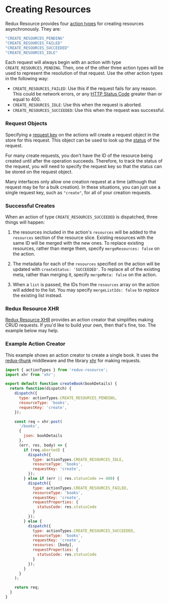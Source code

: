 # Creating Resources

Redux Resource provides four [action types](./request-actions.md) for
creating resources asynchronously. They are:

```js
"CREATE_RESOURCES_PENDING"
"CREATE_RESOURCES_FAILED"
"CREATE_RESOURCES_SUCCEEDED"
"CREATE_RESOURCES_IDLE"
```

Each request will always begin with an action with type
`CREATE_RESOURCES_PENDING`. Then, one of the other three action types will be
used to represent the resolution of that request. Use the other action types in the
following way:

- `CREATE_RESOURCES_FAILED`: Use this if the request fails for any reason. This
  could be network errors, or any
  [HTTP Status Code](https://en.wikipedia.org/wiki/List_of_HTTP_status_codes)
  greater than or equal to 400.
- `CREATE_RESOURCES_IDLE`: Use this when the request is aborted.
- `CREATE_RESOURCES_SUCCEEDED`: Use this when the request was successful.

### Request Objects

Specifying a [request key](requests/request-keys.md) on the actions will create a
request object in the store for this request. This object can be used to look up
the [status](requests/request-statuses.md) of the request.

For many create requests, you don't have the ID of the resource being created
until after the operation succeeds. Therefore, to track the status of the
request, you will need to specify the request key so that the status can be
stored on the request object.

Many interfaces only allow one creation request at a time (although that
request may be for a bulk creation). In these situations, you can just use a
single request key, such as `"create"`, for all of your creation requests.

### Successful Creates

When an action of type `CREATE_RESOURCES_SUCCEEDED` is dispatched, three things
will happen:

1. the resources included in the action's `resources` will be added to the
  `resources` section of the resource slice. Existing resources with the same ID
  will be merged with the new ones. To replace existing resources, rather than
  merge them, specify `mergeResources: false` on the action.

2. The metadata for each of the `resources` specified on the action will be updated
  with  `createStatus: 'SUCCEEDED'`. To replace all of the existing meta, rather than
  merging it, specify `mergeMeta: false` on the action.

3. When a `list` is passed, the IDs from the `resources` array on the action will
  added to the list. You may specify `mergeListIds: false` to _replace_ the existing
  list instead.

### Redux Resource XHR

[Redux Resource XHR](../extras/redux-resource-xhr.md) 
provides an action creator that simplifies making CRUD requests. If you'd like to
build your own, then that's fine, too. The example below may help.

### Example Action Creator

This example shows an action creator to create a single book. It uses the
[redux-thunk](https://github.com/gaearon/redux-thunk) middleware and the
library [xhr](https://github.com/naugtur/xhr) for making requests.

```js
import { actionTypes } from 'redux-resource';
import xhr from 'xhr';

export default function createBook(bookDetails) {
  return function(dispatch) {
    dispatch({
      type: actionTypes.CREATE_RESOURCES_PENDING,
      resourceType: 'books',
      requestKey: 'create',
    });

    const req = xhr.post(
      '/books',
      {
        json: bookDetails
      },
      (err, res, body) => {
        if (req.aborted) {
          dispatch({
            type: actionTypes.CREATE_RESOURCES_IDLE,
            resourceType: 'books',
            requestKey: 'create',
          });
        } else if (err || res.statusCode >= 400) {
          dispatch({
            type: actionTypes.CREATE_RESOURCES_FAILED,
            resourceType: 'books',
            requestKey: 'create',
            requestProperties: {
              statusCode: res.statusCode 
            }
          });
        } else {
          dispatch({
            type: actionTypes.CREATE_RESOURCES_SUCCEEDED,
            resourceType: 'books',
            requestKey: 'create',
            resources: [body],
            requestProperties: {
              statusCode: res.statusCode 
            }
          });
        }
      }
    );

    return req;
  }
}
```
